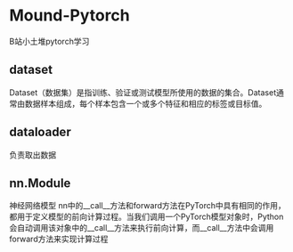 # Mound-Pytorch
B站小土堆pytorch学习

## dataset
Dataset（数据集）是指训练、验证或测试模型所使用的数据的集合。Dataset通常由数据样本组成，每个样本包含一个或多个特征和相应的标签或目标值。
## dataloader
负责取出数据
## nn.Module
神经网络模型
nn中的__call__方法和forward方法在PyTorch中具有相同的作用，都用于定义模型的前向计算过程。当我们调用一个PyTorch模型对象时，Python会自动调用该对象中的__call__方法来执行前向计算，而__call__方法中会调用forward方法来实现计算过程